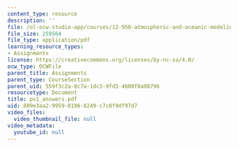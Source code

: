 ```yaml
---
content_type: resource
description: ''
file: /ol-ocw-studio-app/courses/12-950-atmospheric-and-oceanic-modeling-spring-2004/809e3aa2995981968249c7c0f9df97d7_ps1_answers.pdf
file_size: 259564
file_type: application/pdf
learning_resource_types:
- Assignments
license: https://creativecommons.org/licenses/by-nc-sa/4.0/
ocw_type: OCWFile
parent_title: Assignments
parent_type: CourseSection
parent_uid: 559f3c2a-8c7a-1dc3-9fd5-4680f0a88796
resourcetype: Document
title: ps1_answers.pdf
uid: 809e3aa2-9959-8196-8249-c7c0f9df97d7
video_files:
  video_thumbnail_file: null
video_metadata:
  youtube_id: null
---
```


